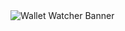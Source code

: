 <img title="HeaderBanner" alt="Wallet Watcher Banner" src="PBL-Wallet-Watcher/💳_Wallet_Watcher_👀.png">
